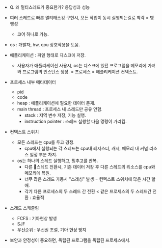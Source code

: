 * Q. 왜 멀티스레드가 중요한가?
	응답성과 성능

* 여러 스레드로 빠른 멀티태스킹 구현시, 모든 작업이 동시 실행되는걸로 착각 = 병행성
	* 코어 하나로 가능.

* os : 개발자, hw, cpu 상호작용을 도움.
* 애플리케이션 : 파일 형태로 디스크에 저장.
	* 사용자가 애플리케이션 사용시, os는 디스크에 있던 프로그램을 메모리에 가져와 프로그램의 인스턴스 생성. = 프로세스 = 애플리케이션 컨텍스트.
* 프로세스 내부 메타데이터
	* pid
	* code
	* heap : 애플리케이션에 필요한 데이터 존재.
	* main thread : 프로세스 내 스레드만 공유 안함.
		* stack : 지역 변수 저장, 기능 실행.
		* instruction pointer : 스레드 실행할 다음 명령어 가리킴.

* 컨텍스트 스위치
	* 모든 스레드는 cpu를 두고 경쟁.
		*  cpu에서 실행되는 각 스레드는 cpu내 레지스터, 캐시, 메모리 내 커널 리소스 일정 부분 차지.
	* os는 하나의 스레드 실행하고, 멈추고를 반복.
		* 다른 스레드 전환시, 기존 데이터 저장 후 다른 스레드의 리소스를 cpu와 메모리에 복원.
		* 너무 많은 스레드 가동시 "스레싱" 발생 = 컨텍스트 스위치에 많은 시간 할애.
		* 각기 다른 프로세스의 두 스레드 간 전환 < 같은 프로세스의 두 스레드간 전환 : 효율적

* 스레드 스케줄링
	* FCFS : 기아현상 발생
	* SJF 
	* 우선순위 : 우선권 조절, 기아 현상 방지

* 보안과 안정성이 중요하면, 독립된 프로그램을 독립된 프로세스에서.
